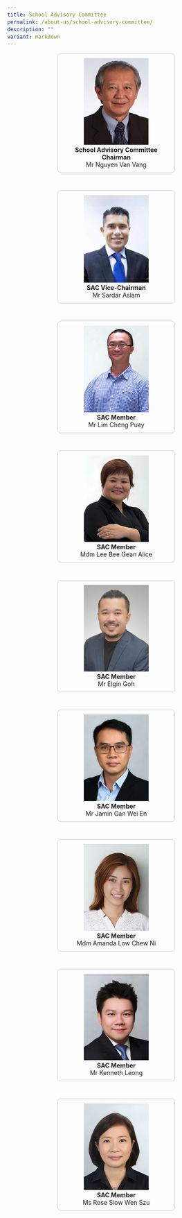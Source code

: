 ```yaml
---
title: School Advisory Committee
permalink: /about-us/school-advisory-committee/
description: ""
variant: markdown
---
```

<div style="display: flex; flex-wrap: wrap; justify-content: center; gap: 40px;">

  <div style="flex: 0 1 250px; text-align: center; border: 1px solid #ccc; padding: 10px; border-radius: 8px;">
    <img style="width: 150px; height: auto;" src="/images/About us/School Advisory Committee/2025_sac_chairman.png"><br>
    <strong>School Advisory Committee Chairman</strong><br>
    Mr Nguyen Van Vang
  </div>

  <div style="flex: 0 1 250px; text-align: center; border: 1px solid #ccc; padding: 10px; border-radius: 8px;">
    <img style="width: 150px; height: auto;" src="/images/About%20us/School%20Advisory%20Committee/Sardar%20Aslam.jpg"><br>
    <strong>SAC Vice-Chairman</strong><br>
    Mr Sardar Aslam
  </div>

  <div style="flex: 0 1 250px; text-align: center; border: 1px solid #ccc; padding: 10px; border-radius: 8px;">
    <img style="width: 150px; height: 200px;" src="/images/About%20us/School%20Advisory%20Committee/2025_sac_lim_cheng_puay.png"><br>
    <strong>SAC Member</strong><br>
    Mr Lim Cheng Puay
  </div>

  <div style="flex: 0 1 250px; text-align: center; border: 1px solid #ccc; padding: 10px; border-radius: 8px;">
    <img style="width: 150px; height: auto;" src="/images/About us/School Advisory Committee/2025_sac_alicelee.png"><br>
    <strong>SAC Member</strong><br>
    Mdm Lee Bee Gean Alice
  </div>

  <div style="flex: 0 1 250px; text-align: center; border: 1px solid #ccc; padding: 10px; border-radius: 8px;">
    <img style="width: 150px; height: auto;" src="/images/About us/School Advisory Committee/2025_sac_elgingoh.png"><br>
    <strong>SAC Member</strong><br>
    Mr Elgin Goh
  </div>

  <div style="flex: 0 1 250px; text-align: center; border: 1px solid #ccc; padding: 10px; border-radius: 8px;">
    <img style="width: 150px; height: auto;" src="/images/About us/School Advisory Committee/2025_sac_jamingan.png"><br>
    <strong>SAC Member</strong><br>
    Mr Jamin Gan Wei En
  </div>

  <div style="flex: 0 1 250px; text-align: center; border: 1px solid #ccc; padding: 10px; border-radius: 8px;">
    <img style="width: 150px; height: auto;" src="/images/About us/School Advisory Committee/2025_sac_amandaloh.png"><br>
    <strong>SAC Member</strong><br>
    Mdm Amanda Low Chew Ni
  </div>

  <div style="flex: 0 1 250px; text-align: center; border: 1px solid #ccc; padding: 10px; border-radius: 8px;">
    <img style="width: 150px; height: auto;" src="/images/About us/School Advisory Committee/2025_sac_kennethleong.png"><br>
    <strong>SAC Member</strong><br>
    Mr Kenneth Leong
  </div>

  <div style="flex: 0 1 250px; text-align: center; border: 1px solid #ccc; padding: 10px; border-radius: 8px;">
    <img style="width: 150px; height: auto;" src="/images/About us/School Advisory Committee/2025_sac_rose.png"><br>
    <strong>SAC Member</strong><br>
    Ms Rose Siow Wen Szu
  </div>

</div>